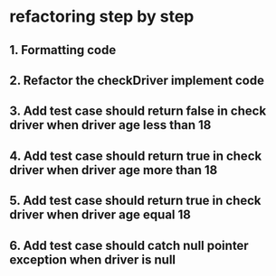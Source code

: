 # refactoring step by step
## 1. Formatting code
## 2. Refactor the checkDriver implement code
## 3. Add test case should return false in check driver when driver age less than 18
## 4. Add test case should return true in check driver when driver age more than 18
## 5. Add test case should return true in check driver when driver age equal 18
## 6. Add test case should catch null pointer exception when driver is null